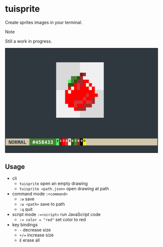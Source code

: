# tuisprite

Create sprites images in your terminal.

> [!NOTE]
> Still a work in progress.

![screenshot](./assets/screenshot.png)

## Usage

- cli
  - `tuisprite` open an empty drawing
  - `tuisprite <path.json>` open drawing at path
- command mode `:<command>`
  - `:w` save
  - `:w <path>` save to path
  - `:q` quit
- script mode `:=<script>` run JavaScript code
  - `:= color = "red"` set color to red
- key bindings
  - `-` decrease size
  - `+/=` increase size
  - `E` erase all
